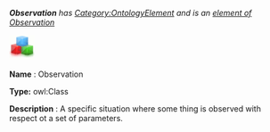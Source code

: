 ___Observation__ 
 has
 [Category:OntologyElement](../../Category/OntologyElement "Category:OntologyElement") 
 and is an
 [element of](../../Property/ElementOf "Property:ElementOf") 
[Observation](../../Submissions/Observation "Submissions:Observation")_




  





[![Class](../public/images/thumb/2/27/Class.gif/45px-Class.gif)](../../Image/Class.gif "Class")


__Name__ 
 : Observation
 



__Type:__ 
 owl:Class
 



__Description__ 
 : A specific situation where some thing is observed with respect ot a set of parameters.
